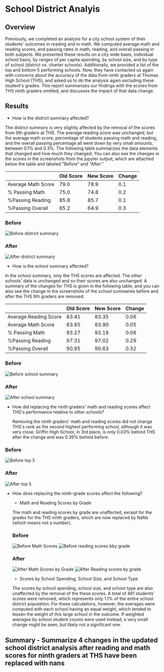 # School District Analyis

## Overview

Previously, we completed an analysis for a city school system of their students' outcomes in reading and in math. We computed average math and reading scores, and passing rates in math, reading, and overall passing in both subjects.  We presented these results on a city wide basis, individual school basis, by ranges of per capita spending, by school size, and by type of school (district vs. charter schools). Additionally, we provided a list of the top and bottom 5 performing schools. Now, they have contacted us again with concerns about the accuracy of the data from ninth graders at Thomas High School (THS), and asked us to do the analysis again excluding these student's grades. This report summarizes our findings with the scores from THS ninth graders omitted, and discusses the impact of that data change.

## Results

- How is the district summary affected?

The district summary is very slightly affected by the removal of the scores from 9th graders at THS.  The average reading score was unchanged, but the average math score, percentage of students passing math and reading, and the overall passing percentage all went down by very small amounts, between 0.1% and 0.3%. The following table summarizes the data elements that changed and how much they changed. You can also see the changes in the scores in the screenshots from the jupyter output, which are attached below the table and labeled "Before" and "After."


|                   |Old Score  |New Score  |Change |
|-------------------|-----------|-----------|--------
|Average Math Score |79.0       |78.9      |0.1     |
|% Passing Math     |75.0       |74.8       |0.2    |
|%Passing Reading   |85.8       |85.7       |0.1    |
|%Passing Overall   |65.2       |64.9       |0.3    |

### Before
![Before district summary](https://github.com/mgsrichard/School_District_Analyis/blob/main/Before%20District%20Summary.png)
### After
![After district summary](https://github.com/mgsrichard/School_District_Analyis/blob/main/After%20District%20Analysis.png)

- How is the school summary affected?

In the school summary, only the THS scores are affected. The other schools' data is unchanged and so their scores are also unchanged.  A summary of the changes for THS is given in the following table, and you can also see the change in the screenshots of the school summaries before and after the THS 9th graders are removed.

|                   |Old Score  |New Score  |Change |
|-------------------|-----------|-----------|--------
|Average Reading Score|83.41     |83.35     |0.06   |
|Average Math Score |83.85       |83.90     |0.05     |
|% Passing Math     |93.27       |93.19       |0.06    |
|%Passing Reading   |97.31       |97.02       |0.29    |
|%Passing Overall   |90.95       |90.63       |0.32    |


### Before
![Before school summary](https://github.com/mgsrichard/School_District_Analyis/blob/main/Before%20School%20Summary.png)
### After
![After school summary](https://github.com/mgsrichard/School_District_Analyis/blob/main/After%20School%20Summary%20THS%20pcts%20right.png)

- How did replacing the ninth graders' math and reading scores affect THS's performance relative to other schools?

    Removing the ninth graders' math and reading scores did not change THS's rank as the second highest performing school, although it was very close.  Griffin High School, in 3rd place, is only 0.03% behind THS after the change and was 0.39% behind before.

### Before
![Before top 5](https://github.com/mgsrichard/School_District_Analyis/blob/main/Before%20Top%205%20schools.png)
### After
![After top 5](https://github.com/mgsrichard/School_District_Analyis/blob/main/After%20top%205%20schools.png)

- How does replacing the ninth-grade scores affect the following?
    - Math and Reading Scores by Grade
    
    The math and reading scores by grade are unaffected, except for the grades for the THS ninth graders, which are now replaced by NaNs (which means not a number).
    ### Before
    ![Before Math Scores](https://github.com/mgsrichard/School_District_Analyis/blob/main/Before%20Math%20scores%20by%20grade.png)
    ![Before reading scores bby grade](https://github.com/mgsrichard/School_District_Analyis/blob/main/Before%20reading%20scores%20by%20grade.png)
    ### After
    ![After Math Scores by Grade](https://github.com/mgsrichard/School_District_Analyis/blob/main/After%20Math%20Scores%20by%20school.png)
    ![After Reading scores by grade](https://github.com/mgsrichard/School_District_Analyis/blob/main/After%20Reading%20scores%20by%20school.png)
    - Scores by School Spending, School Size, and School Type
    
    The scores by school spending, school size, and school type are also unaffected by the removal of the these scores.  A total of 461 students' scores were removed, which represents only 1.1% of the entire school district population. For these calculations, however, the averages were computed with each school having an equal weight, which tended to lessen the weight of this large school in the outcome.  If weighted averages by school student counts were used instead, a very small change might be seen, but likely not a significant one.  
    
## Summary - Summarize 4 changes in the updated school district analysis after reading and math scores for ninth graders at THS have been replaced with nans

